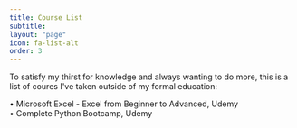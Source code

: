 ```yaml
---
title: Course List
subtitle: 
layout: "page"
icon: fa-list-alt
order: 3
---
```


To satisfy my thirst for knowledge and always wanting to do more, this is a list of coures I've taken outside of my formal education:

• Microsoft Excel - Excel from Beginner to Advanced, Udemy                                                                   
• Complete Python Bootcamp, Udemy
